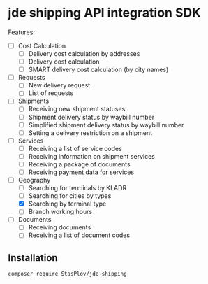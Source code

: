 # jde shipping API integration SDK

Features:

- [ ] Cost Calculation
  - [ ] Delivery cost calculation by addresses
  - [ ] Delivery cost calculation
  - [ ] SMART delivery cost calculation (by city names)
- [ ] Requests
  - [ ] New delivery request
  - [ ] List of requests
- [ ] Shipments
  - [ ] Receiving new shipment statuses
  - [ ] Shipment delivery status by waybill number
  - [ ] Simplified shipment delivery status by waybill number
  - [ ] Setting a delivery restriction on a shipment
- [ ] Services
  - [ ] Receiving a list of service codes
  - [ ] Receiving information on shipment services
  - [ ] Receiving a package of documents
  - [ ] Receiving payment data for services
- [ ] Geography
  - [ ] Searching for terminals by KLADR
  - [ ] Searching for cities by types
  - [x] Searching by terminal type
  - [ ] Branch working hours
- [ ] Documents
  - [ ] Receiving documents
  - [ ] Receiving a list of document codes

## Installation

```bash
composer require StasPlov/jde-shipping
```
